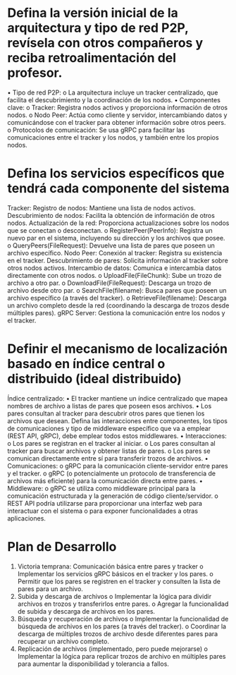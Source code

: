 # Defina la versión inicial de la arquitectura y tipo de red P2P, revísela con otros compañeros y reciba retroalimentación del profesor.
•	Tipo de red P2P:
o	La arquitectura incluye un tracker centralizado, que facilita el descubrimiento y la coordinación de los nodos.
•	Componentes clave:
o	Tracker: Registra nodos activos y proporciona información de otros nodos.
o	Nodo Peer: Actúa como cliente y servidor, intercambiando datos y comunicándose con el tracker para obtener información sobre otros peers.
o	Protocolos de comunicación: Se usa gRPC para facilitar las comunicaciones entre el tracker y los nodos, y también entre los propios nodos.

# Defina los servicios específicos que tendrá cada componente del sistema
Tracker:
Registro de nodos: Mantiene una lista de nodos activos.
Descubrimiento de nodos: Facilita la obtención de información de otros nodos.
Actualización de la red: Proporciona actualizaciones sobre los nodos que se conectan o desconectan.
o	RegisterPeer(PeerInfo): Registra un nuevo par en el sistema, incluyendo su dirección y los archivos que posee.
o	QueryPeers(FileRequest): Devuelve una lista de pares que poseen un archivo específico.
Nodo Peer:
Conexión al tracker: Registra su existencia en el tracker.
Descubrimiento de pares: Solicita información al tracker sobre otros nodos activos.
Intercambio de datos: Comunica e intercambia datos directamente con otros nodos.
o	UploadFile(FileChunk): Sube un trozo de archivo a otro par.
o	DownloadFile(FileRequest): Descarga un trozo de archivo desde otro par.
o	SearchFile(filename): Busca pares que poseen un archivo específico (a través del tracker).
o	RetrieveFile(filename): Descarga un archivo completo desde la red (coordinando la descarga de trozos desde múltiples pares).
gRPC Server: Gestiona la comunicación entre los nodos y el tracker.

# Definir el mecanismo de localización basado en índice central o distribuido (ideal distribuido)
Índice centralizado:
•	El tracker mantiene un índice centralizado que mapea nombres de archivo a listas de pares que poseen esos archivos.
•	Los pares consultan al tracker para descubrir otros pares que tienen los archivos que desean.
Defina las interacciones entre componentes, los tipos de comunicaciones y tipo de middleware específico que va a emplear (REST API, gRPC), debe emplear todos estos middlewares.
•	Interacciones:
o	Los pares se registran en el tracker al iniciar.
o	Los pares consultan al tracker para buscar archivos y obtener listas de pares.
o	Los pares se comunican directamente entre sí para transferir trozos de archivos.
•	Comunicaciones:
o	gRPC para la comunicación cliente-servidor entre pares y el tracker.
o	gRPC (o potencialmente un protocolo de transferencia de archivos más eficiente) para la comunicación directa entre pares.
•	Middleware:
o	gRPC se utiliza como middleware principal para la comunicación estructurada y la generación de código cliente/servidor.
o	REST API podría utilizarse para proporcionar una interfaz web para interactuar con el sistema o para exponer funcionalidades a otras aplicaciones.

# Plan de Desarrollo
1.	Victoria temprana: Comunicación básica entre pares y tracker 
o	Implementar los servicios gRPC básicos en el tracker y los pares.
o	Permitir que los pares se registren en el tracker y consulten la lista de pares para un archivo.
2.	Subida y descarga de archivos 
o	Implementar la lógica para dividir archivos en trozos y transferirlos entre pares.
o	Agregar la funcionalidad de subida y descarga de archivos en los pares.
3.	Búsqueda y recuperación de archivos 
o	Implementar la funcionalidad de búsqueda de archivos en los pares (a través del tracker).
o	Coordinar la descarga de múltiples trozos de archivo desde diferentes pares para recuperar un archivo completo.
4.	Replicación de archivos (implementado, pero puede mejorarse)
o	Implementar la lógica para replicar trozos de archivo en múltiples pares para aumentar la disponibilidad y tolerancia a fallos.

